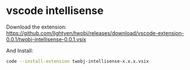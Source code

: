 # vscode intellisense

Download the extension: https://github.com/lightyen/twobj/releases/download/vscode-extension-0.0.1/twobj-intellisense-0.0.1.vsix

And Install:

```sh
code --install-extension twobj-intellisense-x.x.x.vsix
```
